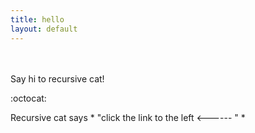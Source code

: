 ```yaml
---
title: hello
layout: default
---
```


<br> <br>
Say hi to recursive cat!

:octocat:

Recursive cat says * "click the link to the left <------ " *
